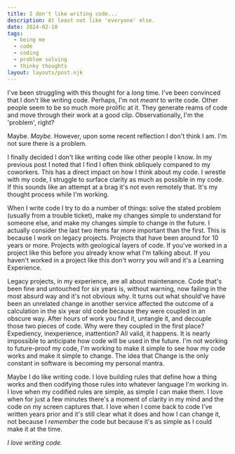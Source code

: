 ```yaml
---
title: I don't like writing code...
description: At least not like 'everyone' else.
date: 2024-02-10
tags:
  - being me
  - code
  - coding
  - problem solving
  - thinky thoughts
layout: layouts/post.njk
---
```


I've been struggling with this thought for a *long* time. I've been convinced that I don't like writing code. Perhaps, I'm not *meant* to write code. Other people seem to be so much more prolific at it. They generate reams of code and move through their work at a good clip. Observationally, I'm the 'problem', right?

Maybe. *Maybe.* However, upon some recent reflection I don't think I am. I'm not sure there *is* a problem.

I finally decided I don't like writing code like other people I know. In my previous post I noted that I find I often think obliquely compared to my coworkers. This has a direct impact on how I think about my code. I wrestle with my code, I struggle to surface clarity as much as possible in my code. If this sounds like an attempt at a brag it's not even remotely that. It's my thought process while I'm working.

When I write code I try to do a number of things: solve the stated problem (usually from a trouble ticket), make my changes simple to understand for someone else, and make my changes simple to change in the future. I actually consider the last two items far more important than the first. This is because I work on legacy projects. Projects that have been around for 10 years or more. Projects with geological layers of code. If you've worked in a project like this before you already know what I'm talking about. If you haven't worked in a project like this don't worry you will and it's a Learning Experience.

Legacy projects, in my experience, are all about maintenance. Code that's been fine and untouched for six years is, without warning, now failing in the most absurd way and it's not obvious why. It turns out what should've have been an unrelated change in another service affected the outcome of a calculation in the six year old code because they were coupled in an obscure way. After hours of work you find it, untangle it, and decouple those two pieces of code. Why were they coupled in the first place? Expediency, inexperience, inattention? All valid, it happens. It is nearly impossible to anticipate how code will be used in the future. I'm not working to future-proof my code, I'm working to make it simple to see how my code works and make it simple to change. The idea that Change is the only constant in software is becoming my personal mantra.

Maybe I do like writing code. I love building rules that define how a thing works and then codifying those rules into whatever language I'm working in. I love when my codified rules are simple, as simple I can make them. I love when for just a few minutes there's a moment of clarity in my mind and the code on my screen captures that. I love when I come back to code I've written years prior and it's still clear what it does and how I can change it, not because I *remember* the code but because it's as simple as I could make it at the time.

*I love writing code.*
